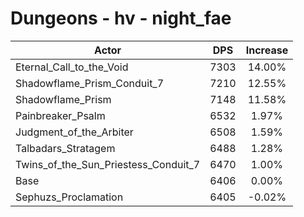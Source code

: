 # Dungeons - hv - night_fae
| Actor | DPS | Increase |
|---|:---:|:---:|
|Eternal_Call_to_the_Void|7303|14.00%|
|Shadowflame_Prism_Conduit_7|7210|12.55%|
|Shadowflame_Prism|7148|11.58%|
|Painbreaker_Psalm|6532|1.97%|
|Judgment_of_the_Arbiter|6508|1.59%|
|Talbadars_Stratagem|6488|1.28%|
|Twins_of_the_Sun_Priestess_Conduit_7|6470|1.00%|
|Base|6406|0.00%|
|Sephuzs_Proclamation|6405|-0.02%|

